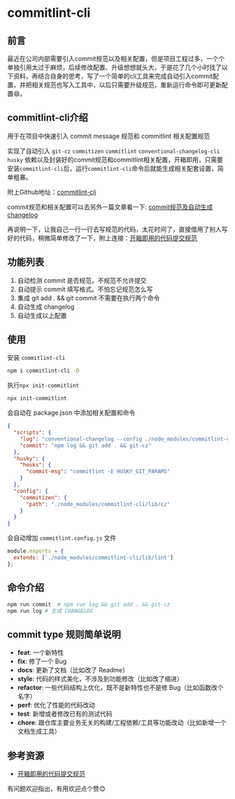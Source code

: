 # commitlint-cli

## 前言

最近在公司内部需要引入commit规范以及相关配置，但是项目工程过多，一个个单独引用太过于麻烦，后续修改配置、升级想想就头大，于是花了几个小时找了以下资料，再结合自身的思考，写了一个简单的cli工具来完成自动引入commit配置，并把相关规范也写入工具中，以后只需要升级规范，重新运行命令即可更新配置😄。

## commitlint-cli介绍

用于在项目中快速引入 commit message 规范和 commitlint 相关配置规范

实现了自动引入 `git-cz` `commitizen` `commitlint` `conventional-changelog-cli` `husky` 依赖以及封装好的commit规范和commitlint相关配置，开箱即用，只需要安装`commitlint-cli`后，运行`commitlint-cli`命令后就能生成相关配套设置，简单粗暴。

附上Github地址：[commitlint-cli](https://github.com/ht1131589588/commitlint-cli)

commit规范和相关配置可以去另外一篇文章看一下: [commit规范及自动生成changelog](https://juejin.im/post/6863342912320339982)

再说明一下，让我自己一行一行去写规范的代码，太花时间了，直接借用了别人写好的代码，稍微简单修改了一下，附上连接：[开箱即用的代码提交规范](https://juejin.im/post/6844904004749623309)

## 功能列表

1. 自动检测 commit 是否规范，不规范不允许提交
2. 自动提示 commit 填写格式。不怕忘记规范怎么写
3. 集成 git add . && git commit 不需要在执行两个命令
4. 自动生成 changelog
5. 自动生成以上配置

## 使用

安装 `commitlint-cli`

```bash
npm i commitlint-cli -D
```

执行`npx init-commitlint`

```bash
npx init-commitlint
```

会自动在 package.json 中添加相关配置和命令

```json
{
  "scripts": {
    "log": "conventional-changelog --config ./node_modules/commitlint-cli/lib/log -i CHANGELOG.md -s -r 0",
    "commit": "npm log && git add . && git-cz"
  },
  "husky": {
    "hooks": {
      "commit-msg": "commitlint -E HUSKY_GIT_PARAMS"
    }
  },
  "config": {
    "commitizen": {
      "path": "./node_modules/commitlint-cli/lib/cz"
    }
  }
}
```

会自动增加 `commitlint.config.js` 文件

```js
module.exports = {
  extends: ['./node_modules/commitlint-cli/lib/lint']
};
```

## 命令介绍

```bash
npm run commit  # npm run log && git add . && git-cz
npm run log # 生成 CHANGELOG
```

## commit type 规则简单说明

* **feat**: 一个新特性
* **fix**: 修了一个 Bug
* **docs**: 更新了文档（比如改了 Readme）
* **style**: 代码的样式美化，不涉及到功能修改（比如改了缩进）
* **refactor**: 一些代码结构上优化，既不是新特性也不是修 Bug（比如函数改个名字）
* **perf**: 优化了性能的代码改动
* **test**: 新增或者修改已有的测试代码
* **chore**: 跟仓库主要业务无关的构建/工程依赖/工具等功能改动（比如新增一个文档生成工具）

## 参考资源

- [开箱即用的代码提交规范](https://juejin.im/post/6844904004749623309)

有问题欢迎指出，有用欢迎点个赞😊